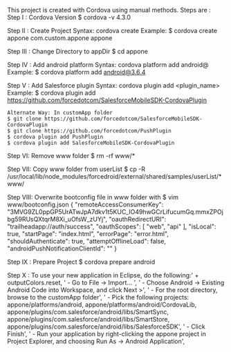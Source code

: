 This project is created with Cordova using manual methods.
Steps are : 
Step I : Cordova Version
	$ cordova -v
	4.3.0

Step II : Create Project
	Syntax:
		cordova create <appName> <packageName> <appName>
	Example:
	$ cordova create appone com.custom.appone appone


Step III : Change Directory to appDir
	$ cd appone

Step IV : Add android platform
	Syntax:
		cordova platform add android@<cordovaPlatformVersion>
	Example:
	$ cordova platform add android@3.6.4

Step V : Add Salesforce plugin
	Syntax:
		cordova plugin add <plugin_name>
	Example:
	$ cordova plugin add https://github.com/forcedotcom/SalesforceMobileSDK-CordovaPlugin

	Alternate Way: In customApp folder
	$ git clone https://github.com/forcedotcom/SalesforceMobileSDK-CordovaPlugin
	$ git clone https://github.com/forcedotcom/PushPlugin
	$ cordova plugin add PushPlugin
	$ cordova plugin add SalesforceMobileSDK-CordovaPlugin
Step VI: Remove www folder
	$ rm -rf www/*

Step VII: Copy www folder from userList
	$ cp -R /usr/local/lib/node_modules/forcedroid/external/shared/samples/userList/* www/

Step VIII: Overwrite bootconfig file in www folder with
	$ vim www/bootconfig.json
	{
  "remoteAccessConsumerKey": "3MVG9ZL0ppGP5UrATwJpA7dkv1t5KUC_IO49hwGCrLifucumGq.mmxZPOjbg59RUsQXtqrM8Xi_uOfsW_zUYj",
  "oauthRedirectURI": "trailheadapp://auth/success",
  "oauthScopes": [
    "web",
    "api"
  ],
  "isLocal": true,
  "startPage": "index.html",
  "errorPage": "error.html",
  "shouldAuthenticate": true,
  "attemptOfflineLoad": false,
  "androidPushNotificationClientId": ""
}


Step IX : Prepare Project
	$ cordova prepare android

Step X : 
To use your new application in Eclipse, do the following:' + outputColors.reset,
         '   - Go to File -> Import... ',
         '   - Choose Android -> Existing Android Code into Workspace, and click Next >',
         '   - For the root directory, browse to the customApp folder',
         '   - Pick the following projects:
		appone/platforms/android,
		appone/platforms/android/CordovaLib,
		appone/plugins/com.salesforce/android/libs/SmartSync,
		appone/plugins/com.salesforce/android/libs/SmartStore,
		appone/plugins/com.salesforce/android/libs/SalesforceSDK',
         '   - Click Finish',
         '   - Run your application by right-clicking the appone project in Project Explorer, and choosing Run As -> Android Application',
